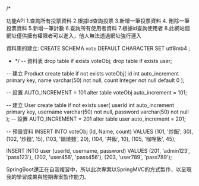 /*


功能API
1.查詢所有投票資料
2.根據Id查詢投票
3.新增一筆投票資料
4. 刪除一筆投票資料
5.新增一筆計數
6.查詢所有使用者資料
7.根據id查詢使用者
8.此網站個網址僅供擁有權限者可以進入，他人無法透過網址強行連入


資料庫的建立: CREATE SCHEMA `vote` DEFAULT CHARACTER SET utf8mb4 ;

 * */
-- 資料表
drop table if exists voteObj;
drop table if exists user;

-- 建立 Product
create table if not exists voteObj(
	id int auto_increment primary key,
    name varchar(50) not null,
    count Integer not null default 0
);

-- 設置 AUTO_INCREMENT = 101
alter table voteObj auto_increment = 101;

-- 建立 User
create table if not exists user(
	userId int auto_increment primary key,
    username varchar(50) not null,
    password varchar(50) not null
);
-- 設置 AUTO_INCREMENT = 201
alter table user auto_increment = 201;



-- 預設資料
INSERT INTO voteObj (Id, Name, count) VALUES
(101, '炒飯', 30),
(102, '炒麵', 15),
(103, '鍋燒麵', 20),
(104, '丼飯', 10),
(105, '咖哩飯', 45);

INSERT INTO user (userId, username, password) VALUES
(201, 'admin123', 'pass123'),
(202, 'user456', 'pass456'),
(203, 'user789', 'pass789');

SpringBoot還正在自我複習中，所以此次專案以SpringMVC的方式製作，以呈現我的學習成果與短期專案製作能力。
